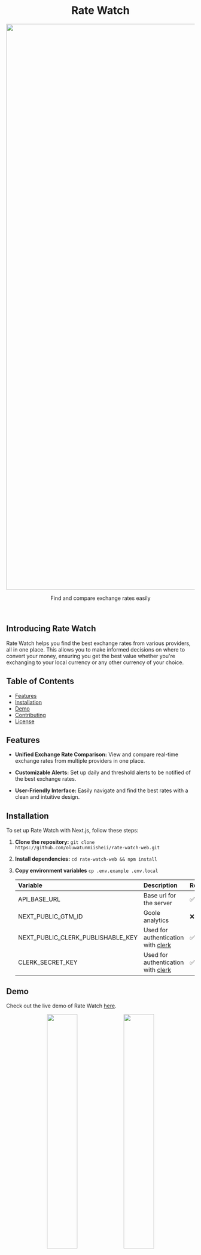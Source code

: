 <p>
  <h1 align="center">Rate Watch</h1>
  <p align="center">
    <img width="1506" alt="info" src="https://github.com/oluwatunmiisheii/rate-watch-web/assets/42435593/e7878c4c-c251-4e39-b497-3e516d011b93">
  </p>
  <p align="center">
   Find and compare exchange rates easily
  </p>
</p>

<br>

## Introducing Rate Watch

Rate Watch helps you find the best exchange rates from various providers, all in one place. This allows you to make informed decisions on where to convert your money, ensuring you get the best value whether you're exchanging to your local currency or any other currency of your choice.

## Table of Contents

- [Features](#features)
- [Installation](#installation)
- [Demo](#demo)
- [Contributing](#contributing)
- [License](#license)

## Features

- **Unified Exchange Rate Comparison:** View and compare real-time exchange rates from multiple providers in one place.

- **Customizable Alerts:** Set up daily and threshold alerts to be notified of the best exchange rates.

- **User-Friendly Interface:** Easily navigate and find the best rates with a clean and intuitive design.

## Installation

To set up Rate Watch with Next.js, follow these steps:

1. **Clone the repository:** `git clone https://github.com/oluwatunmiisheii/rate-watch-web.git`

2. **Install dependencies:** `cd rate-watch-web && npm install`

3. **Copy environment variables** `cp .env.example .env.local`

   | Variable                          | Description                                              | Required |
   | :-------------------------------- | :------------------------------------------------------- | :------- |
   | API_BASE_URL                      | Base url for the server                                  | ✅ Yes   |
   | NEXT_PUBLIC_GTM_ID                | Goole analytics                                          | ❌ No    |
   | NEXT_PUBLIC_CLERK_PUBLISHABLE_KEY | Used for authentication with [clerk](https://clerk.com/) | ✅ Yes   |
   | CLERK_SECRET_KEY                  | Used for authentication with [clerk](https://clerk.com/) | ✅ Yes   |

## Demo

Check out the live demo of Rate Watch [here](https://rate-watch-demo-url.com).

<p align="center">
  <img src="https://github.com/oluwatunmiisheii/rate-watch-web/assets/42435593/8d106adb-6eb5-4216-9452-2db239642d33" width="40%" />
  <img src="https://github.com/oluwatunmiisheii/rate-watch-web/assets/42435593/92a711b3-e146-40e3-bac7-8c86da67b765" width="40%" />
</p>
<p align="center">
  <img src="https://github.com/oluwatunmiisheii/rate-watch-web/assets/42435593/3994264e-e88d-449a-94ba-fb187583b548" width="40%" />
  <img src="https://github.com/oluwatunmiisheii/rate-watch-web/assets/42435593/d01d0a2c-bd2d-423b-a41b-b58c48a19b4e" width="40%" />
</p>

## Contributing

Looking for cool people 😎 to join and contribute!

If you’re interested in collaborating to enhance Rate Watch and add more features, please reach out to me at [oluwatunmiseadenuga@gmail.com](mailto:oluwatunmiseadenuga@gmail.com). I’m excited to work with contributors to expand this project and make it more valuable for families who need it.

Thanks ❤️
